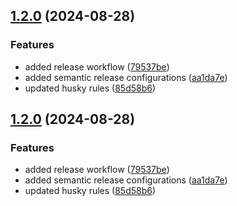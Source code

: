 ## [1.2.0](https://github.com/DBB-Software/next-cache-handler/compare/v1.1.2-next-cache-handler-core...v1.2.0-next-cache-handler-core) (2024-08-28)

### Features

* added release workflow ([79537be](https://github.com/DBB-Software/next-cache-handler/commit/79537be74832a8ed40768d02eb0808bcbc16cf94))
* added semantic release configurations ([aa1da7e](https://github.com/DBB-Software/next-cache-handler/commit/aa1da7e51dbf779f9f4c873fca6e613662d29d64))
* updated husky rules ([85d58b6](https://github.com/DBB-Software/next-cache-handler/commit/85d58b6cf8ac5d797cbbe1e0ffddd5301a584047))

## [1.2.0](https://github.com/DBB-Software/next-cache-handler/compare/v1.1.2-next-cache-handler-core...v1.2.0-next-cache-handler-core) (2024-08-28)

### Features

* added release workflow ([79537be](https://github.com/DBB-Software/next-cache-handler/commit/79537be74832a8ed40768d02eb0808bcbc16cf94))
* added semantic release configurations ([aa1da7e](https://github.com/DBB-Software/next-cache-handler/commit/aa1da7e51dbf779f9f4c873fca6e613662d29d64))
* updated husky rules ([85d58b6](https://github.com/DBB-Software/next-cache-handler/commit/85d58b6cf8ac5d797cbbe1e0ffddd5301a584047))
